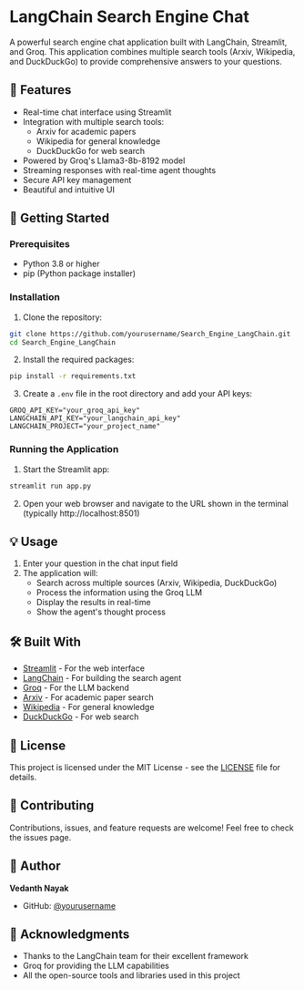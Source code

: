 # LangChain Search Engine Chat

A powerful search engine chat application built with LangChain, Streamlit, and Groq. This application combines multiple search tools (Arxiv, Wikipedia, and DuckDuckGo) to provide comprehensive answers to your questions.

## 🌟 Features

- Real-time chat interface using Streamlit
- Integration with multiple search tools:
  - Arxiv for academic papers
  - Wikipedia for general knowledge
  - DuckDuckGo for web search
- Powered by Groq's Llama3-8b-8192 model
- Streaming responses with real-time agent thoughts
- Secure API key management
- Beautiful and intuitive UI

## 🚀 Getting Started

### Prerequisites

- Python 3.8 or higher
- pip (Python package installer)

### Installation

1. Clone the repository:
```bash
git clone https://github.com/yourusername/Search_Engine_LangChain.git
cd Search_Engine_LangChain
```

2. Install the required packages:
```bash
pip install -r requirements.txt
```

3. Create a `.env` file in the root directory and add your API keys:
```env
GROQ_API_KEY="your_groq_api_key"
LANGCHAIN_API_KEY="your_langchain_api_key"
LANGCHAIN_PROJECT="your_project_name"
```

### Running the Application

1. Start the Streamlit app:
```bash
streamlit run app.py
```

2. Open your web browser and navigate to the URL shown in the terminal (typically http://localhost:8501)

## 💡 Usage

1. Enter your question in the chat input field
2. The application will:
   - Search across multiple sources (Arxiv, Wikipedia, DuckDuckGo)
   - Process the information using the Groq LLM
   - Display the results in real-time
   - Show the agent's thought process

## 🛠️ Built With

- [Streamlit](https://streamlit.io/) - For the web interface
- [LangChain](https://www.langchain.com/) - For building the search agent
- [Groq](https://groq.com/) - For the LLM backend
- [Arxiv](https://arxiv.org/) - For academic paper search
- [Wikipedia](https://www.wikipedia.org/) - For general knowledge
- [DuckDuckGo](https://duckduckgo.com/) - For web search

## 📝 License

This project is licensed under the MIT License - see the [LICENSE](LICENSE) file for details.

## 🤝 Contributing

Contributions, issues, and feature requests are welcome! Feel free to check the issues page.

## 👤 Author

**Vedanth Nayak**

- GitHub: [@yourusername](https://github.com/yourusername)

## 🙏 Acknowledgments

- Thanks to the LangChain team for their excellent framework
- Groq for providing the LLM capabilities
- All the open-source tools and libraries used in this project 